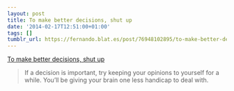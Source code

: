 ```yaml
---
layout: post
title: To make better decisions, shut up
date: '2014-02-17T12:51:00+01:00'
tags: []
tumblr_url: https://fernando.blat.es/post/76948102895/to-make-better-decisions-shut-up
---
```

[To make better decisions, shut up](http://oliveremberton.com/2013/to-make-better-decisions-shut-up/)  

> If a decision is important, try keeping your opinions to yourself for a while. You’ll be giving your brain one less handicap to deal with.
